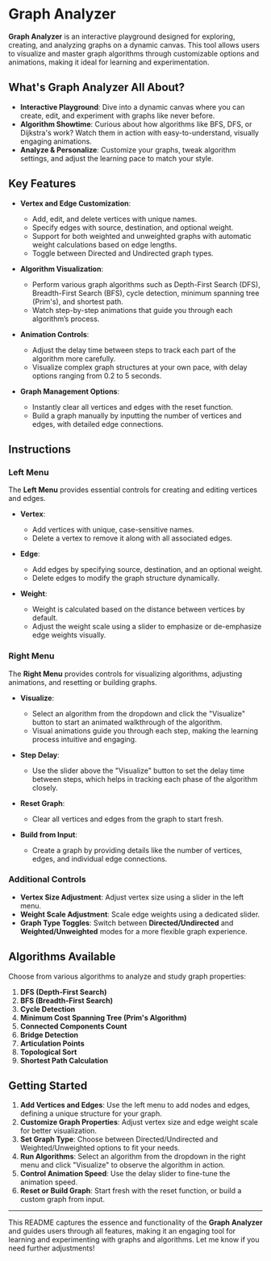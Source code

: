 # Graph Analyzer

**Graph Analyzer** is an interactive playground designed for exploring, creating, and analyzing graphs on a dynamic canvas. This tool allows users to visualize and master graph algorithms through customizable options and animations, making it ideal for learning and experimentation.


## What's Graph Analyzer All About?

- **Interactive Playground**: Dive into a dynamic canvas where you can create, edit, and experiment with graphs like never before.
- **Algorithm Showtime**: Curious about how algorithms like BFS, DFS, or Dijkstra's work? Watch them in action with easy-to-understand, visually engaging animations.
- **Analyze & Personalize**: Customize your graphs, tweak algorithm settings, and adjust the learning pace to match your style.

## Key Features

- **Vertex and Edge Customization**: 
  - Add, edit, and delete vertices with unique names.
  - Specify edges with source, destination, and optional weight.
  - Support for both weighted and unweighted graphs with automatic weight calculations based on edge lengths.
  - Toggle between Directed and Undirected graph types.

- **Algorithm Visualization**:
  - Perform various graph algorithms such as Depth-First Search (DFS), Breadth-First Search (BFS), cycle detection, minimum spanning tree (Prim's), and shortest path.
  - Watch step-by-step animations that guide you through each algorithm’s process.

- **Animation Controls**:
  - Adjust the delay time between steps to track each part of the algorithm more carefully.
  - Visualize complex graph structures at your own pace, with delay options ranging from 0.2 to 5 seconds.

- **Graph Management Options**:
  - Instantly clear all vertices and edges with the reset function.
  - Build a graph manually by inputting the number of vertices and edges, with detailed edge connections.

## Instructions

### Left Menu

The **Left Menu** provides essential controls for creating and editing vertices and edges.

- **Vertex**:
  - Add vertices with unique, case-sensitive names.
  - Delete a vertex to remove it along with all associated edges.

- **Edge**:
  - Add edges by specifying source, destination, and an optional weight.
  - Delete edges to modify the graph structure dynamically.

- **Weight**:
  - Weight is calculated based on the distance between vertices by default.
  - Adjust the weight scale using a slider to emphasize or de-emphasize edge weights visually.

### Right Menu

The **Right Menu** provides controls for visualizing algorithms, adjusting animations, and resetting or building graphs.

- **Visualize**:
  - Select an algorithm from the dropdown and click the "Visualize" button to start an animated walkthrough of the algorithm.
  - Visual animations guide you through each step, making the learning process intuitive and engaging.

- **Step Delay**:
  - Use the slider above the "Visualize" button to set the delay time between steps, which helps in tracking each phase of the algorithm closely.

- **Reset Graph**:
  - Clear all vertices and edges from the graph to start fresh.

- **Build from Input**:
  - Create a graph by providing details like the number of vertices, edges, and individual edge connections.

### Additional Controls

- **Vertex Size Adjustment**: Adjust vertex size using a slider in the left menu.
- **Weight Scale Adjustment**: Scale edge weights using a dedicated slider.
- **Graph Type Toggles**: Switch between **Directed/Undirected** and **Weighted/Unweighted** modes for a more flexible graph experience.

## Algorithms Available

Choose from various algorithms to analyze and study graph properties:

1. **DFS (Depth-First Search)**
2. **BFS (Breadth-First Search)**
3. **Cycle Detection**
4. **Minimum Cost Spanning Tree (Prim's Algorithm)**
5. **Connected Components Count**
6. **Bridge Detection**
7. **Articulation Points**
8. **Topological Sort**
9. **Shortest Path Calculation**

## Getting Started

1. **Add Vertices and Edges**: Use the left menu to add nodes and edges, defining a unique structure for your graph.
2. **Customize Graph Properties**: Adjust vertex size and edge weight scale for better visualization.
3. **Set Graph Type**: Choose between Directed/Undirected and Weighted/Unweighted options to fit your needs.
4. **Run Algorithms**: Select an algorithm from the dropdown in the right menu and click "Visualize" to observe the algorithm in action.
5. **Control Animation Speed**: Use the delay slider to fine-tune the animation speed.
6. **Reset or Build Graph**: Start fresh with the reset function, or build a custom graph from input.


---

This README captures the essence and functionality of the **Graph Analyzer** and guides users through all features, making it an engaging tool for learning and experimenting with graphs and algorithms. Let me know if you need further adjustments!

